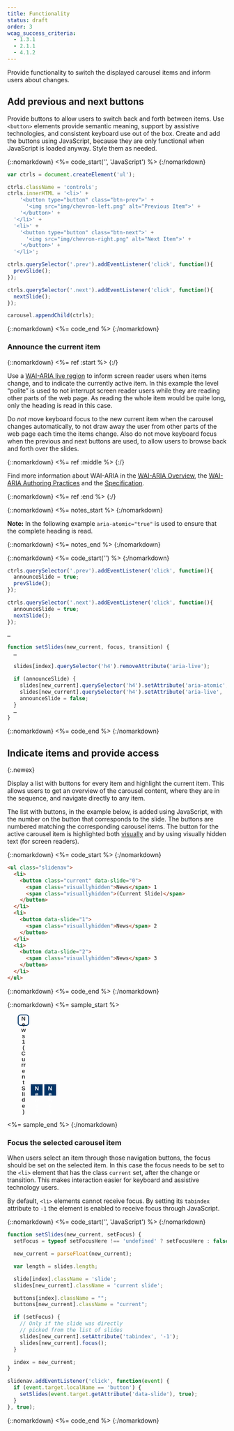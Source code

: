 ```yaml
---
title: Functionality
status: draft
order: 3
wcag_success_criteria:
  - 1.3.1
  - 2.1.1
  - 4.1.2
---
```


Provide functionality to switch the displayed carousel items and inform users about changes.

## Add previous and next buttons

Provide buttons to allow users to switch back and forth between items. Use `<button>` elements provide semantic meaning, support by assistive technologies, and consistent keyboard use out of the box. Create and add the buttons using JavaScript, because they are only functional when JavaScript is loaded anyway. Style them as needed.

{::nomarkdown}
<%= code_start('', 'JavaScript') %>
{:/nomarkdown}

~~~js
var ctrls = document.createElement('ul');

ctrls.className = 'controls';
ctrls.innerHTML = '<li>' +
    '<button type="button" class="btn-prev">' +
      '<img src="img/chevron-left.png" alt="Previous Item">' +
    '</button>' +
  '</li>' +
  '<li>' +
    '<button type="button" class="btn-next">' +
      '<img src="img/chevron-right.png" alt="Next Item">' +
    '</button>' +
  '</li>';

ctrls.querySelector('.prev').addEventListener('click', function(){
  prevSlide();
});

ctrls.querySelector('.next').addEventListener('click', function(){
  nextSlide();
});

carousel.appendChild(ctrls);
~~~

{::nomarkdown}
<%= code_end %>
{:/nomarkdown}

### Announce the current item

{::nomarkdown}
<%= ref :start %>
{:/}

Use a [WAI-ARIA live region](https://www.w3.org/TR/wai-aria-1.1/#live_region_roles) to inform screen reader users when items change, and to indicate the currently active item. In this example the level “polite” is used to not interrupt screen reader users while they are reading other parts of the web page. As reading the whole item would be quite long, only the heading is read in this case.

Do _not_ move keyboard focus to the new current item when the carousel changes automatically, to not draw away the user from other parts of the web page each time the items change. Also do not move keyboard focus when the previous and next buttons are used, to allow users to browse back and forth over the slides.

{::nomarkdown}
<%= ref :middle %>
{:/}

Find more information about WAI-ARIA in the [WAI-ARIA Overview](https://www.w3.org/WAI/intro/aria), the [WAI-ARIA Authoring Practices](https://www.w3.org/TR/wai-aria-practices-1.1/) and the [Specification](https://www.w3.org/TR/wai-aria-1.1/).

{::nomarkdown}
<%= ref :end %>
{:/}

{::nomarkdown}
<%= notes_start %>
{:/nomarkdown}

**Note:** In the following example `aria-atomic="true"` is used to ensure that the complete heading is read.

{::nomarkdown}
<%= notes_end %>
{:/nomarkdown}


{::nomarkdown}
<%= code_start('') %>
{:/nomarkdown}

~~~js
ctrls.querySelector('.prev').addEventListener('click', function(){
  announceSlide = true;
  prevSlide();
});

ctrls.querySelector('.next').addEventListener('click', function(){
  announceSlide = true;
  nextSlide();
});

…

function setSlides(new_current, focus, transition) {
  …

  slides[index].querySelector('h4').removeAttribute('aria-live');

  if (announceSlide) {
    slides[new_current].querySelector('h4').setAttribute('aria-atomic', 'true');
    slides[new_current].querySelector('h4').setAttribute('aria-live', 'polite');
    announceSlide = false;
  }
  …
}


~~~

{::nomarkdown}
<%= code_end %>
{:/nomarkdown}

## Indicate items and provide access
{:.newex}

Display a list with buttons for every item and highlight the current item. This allows users to get an overview of the carousel content, where they are in the sequence, and navigate directly to any item.

The list with buttons, in the example below, is added using JavaScript, with the number on the button that corresponds to the slide. The buttons are numbered matching the corresponding carousel items. The button for the active carousel item is highlighted both [visually](styling.html#change-shape-to-indicate-status) and by using visually hidden text (for screen readers).

{::nomarkdown}
<%= code_start %>
{:/nomarkdown}

~~~html
<ul class="slidenav">
  <li>
    <button class="current" data-slide="0">
      <span class="visuallyhidden">News</span> 1
      <span class="visuallyhidden">(Current Slide)</span>
    </button>
  </li>
  <li>
    <button data-slide="1">
      <span class="visuallyhidden">News</span> 2
    </button>
  </li>
  <li>
    <button data-slide="2">
      <span class="visuallyhidden">News</span> 3
    </button>
  </li>
</ul>
~~~
{::nomarkdown}
<%= code_end %>
{:/nomarkdown}

{::nomarkdown}
<%= sample_start %>

<style>
.slidenav li {
  display: inline-block;
}
.slidenav button {
  border: 2px solid #036;
  background-color: #036;
  line-height: 1em;
  height: 2em;
  width: 2em;
  font-weight: bold;
  color: #fff;
}

.slidenav button.current {
  border-radius: .5em;
  background-color: #fff;
  color: #333;
}

.slidenav button:hover,
.slidenav button:focus {
  border: 2px dashed #fff;
}

.slidenav button.current:hover,
.slidenav button.current:focus {
  border: 2px dashed #036;
}
</style>

<ul class="slidenav as-sample">
  <li>
    <button class="current" data-slide="0" type="button">
      <span class="visuallyhidden">News</span> 1
      <span class="visuallyhidden">(Current Slide)</span>
    </button>
  </li>
  <li>
    <button data-slide="1" type="button">
      <span class="visuallyhidden">News</span> 2
    </button>
  </li>
  <li>
    <button data-slide="2" type="button">
      <span class="visuallyhidden">News</span> 3
    </button>
  </li>
</ul>

<style>
  .slidenav.as-sample {
    position: static;
  }
</style>

<%= sample_end %>
{:/nomarkdown}

### Focus the selected carousel item

When users select an item through those navigation buttons, the focus should be set on the selected item. In this case the focus needs to be set to the `<li>` element that has the class `current` set, after the change or transition. This makes interaction easier for keyboard and assistive technology users.

By default, `<li>` elements cannot receive focus. By setting its `tabindex` attribute to `-1` the element is enabled to receive focus through JavaScript.

{::nomarkdown}
<%= code_start('', 'JavaScript') %>
{:/nomarkdown}

~~~js
function setSlides(new_current, setFocus) {
  setFocus = typeof setFocusHere !== 'undefined' ? setFocusHere : false;

  new_current = parseFloat(new_current);

  var length = slides.length;

  slide[index].className = 'slide';
  slides[new_current].className = 'current slide';

  buttons[index].className = "";
  buttons[new_current].className = "current";

  if (setFocus) {
    // Only if the slide was directly
    // picked from the list of slides
    slides[new_current].setAttribute('tabindex', '-1');
    slides[new_current].focus();
  }

  index = new_current;
}

slidenav.addEventListener('click', function(event) {
  if (event.target.localName == 'button') {
    setSlides(event.target.getAttribute('data-slide'), true);
  }
}, true);
~~~

{::nomarkdown}
<%= code_end %>
{:/nomarkdown}
